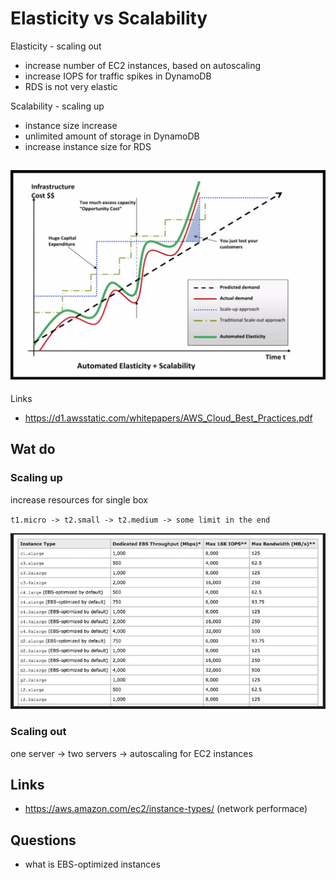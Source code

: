 # Elasticity vs Scalability

Elasticity - scaling out
- increase number of EC2 instances, based on autoscaling
- increase IOPS for traffic spikes in DynamoDB
- RDS is not very elastic

Scalability - scaling up
- instance size increase
- unlimited amount of storage in DynamoDB
- increase instance size for RDS

![alt](../images/elasticity'n'scalability.png)
----

Links
- https://d1.awsstatic.com/whitepapers/AWS_Cloud_Best_Practices.pdf

## Wat do

### Scaling up

increase resources for single box

`t1.micro -> t2.small -> t2.medium -> some limit in the end`

![alt](../images/ebs-performance.png)

### Scaling out

one server -> two servers -> autoscaling for EC2 instances

## Links

- https://aws.amazon.com/ec2/instance-types/ (network performace)

## Questions

- what is EBS-optimized instances